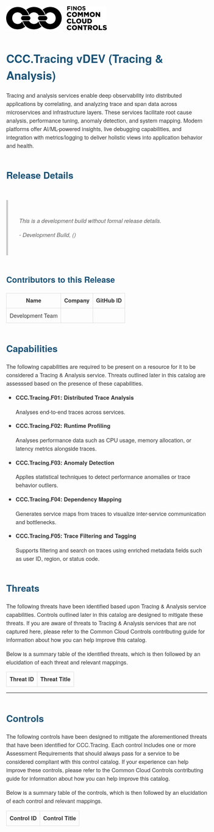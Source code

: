 
<style>
body {
    font-family: 'Helvetica Neue', Helvetica, Arial, sans-serif;
    margin: 0.2in;
    font-size: 11pt;
    line-height: 1.5;
    color: #333333;
}
h1, h2, h3, h4{
    color: #1A5276;
    margin-top: 0.5in;
    margin-bottom: 0.2in;
    font-weight: bold;
}
h1 { font-size: 22t; }
h2 { font-size: 18pt; }
h3 { font-size: 16pt; }
h4 { font-size: 14pt; }
p { 
	font-size: 11pt;
	margin-bottom: 0.15in;
}
img {
	max-height: 100px
}

code, pre {
    background-color: #f8f8f8;
    padding: 0.2in;
    border: 1px solid #dddddd;
    border-radius: 4px;
    font-family: 'Courier New', Courier, monospace;
    font-size: 10pt;
    overflow-x: auto;
}
blockquote {
    margin: 0.5in 0;
    padding: 0.3in;
    border-left: 5px solid #cccccc;
    font-style: italic;
}
table {
	width: 100%;
	border-collapse: collapse;
	border-style: hidden;
}
th, td {
	border: 1px solid #ddd;
	padding: 8px;
}
.flex-container {
    display: flex;
    width: 100%;
    justify-content: center;
    flex-wrap: wrap;
}
.flex-item-left {
    flex: 1;
    padding-right: 10px;
}
.flex-item-right {
    flex: 1;
    padding-left: 10px;
}
@page {
    margin: 0.2in;
}
</style>



<img width="50%" src="https://raw.githubusercontent.com/finos/branding/882d52260eb9b85a4097db38b09a52ea9bb68734/project-logos/active-project-logos/Common%20Cloud%20Controls%20Logo/Horizontal/2023_FinosCCC_Horizontal_BLK.svg" alt="CCC Logo"/>

# CCC.Tracing vDEV (Tracing &amp; Analysis)

Tracing and analysis services enable deep observability into distributed applications by
correlating, and analyzing trace and span data across microservices and infrastructure layers.
These services facilitate root cause analysis, performance tuning, anomaly detection, and system mapping.
Modern platforms offer AI/ML-powered insights, live debugging capabilities, and integration with metrics/logging
to deliver holistic views into application behavior and health.


<div style="page-break-after: always;"></div>

## Release Details

> This is a development build without formal release details.
>
> _- Development Build,  ([](https://github.com/))_

### Contributors to this Release

| Name | Company | GitHub ID |
| ---- | ------- | ------ |
| Development Team |  | [](https://github.com/) |

<div style="page-break-after: always;"></div>

## Capabilities

The following capabilities are required to be present on a resource for it to be considered a Tracing &amp; Analysis service. Threats outlined later in this catalog are assesssed based on the presence of these capabilities.

- **CCC.Tracing.F01: Distributed Trace Analysis**
  
  Analyses end-to-end traces across services.

- **CCC.Tracing.F02: Runtime Profiling**
  
  Analyses performance data such as CPU usage, memory allocation, or latency metrics alongside traces.

- **CCC.Tracing.F03: Anomaly Detection**
  
  Applies statistical techniques to detect performance anomalies or trace behavior outliers.

- **CCC.Tracing.F04: Dependency Mapping**
  
  Generates service maps from traces to visualize inter-service communication and bottlenecks.

- **CCC.Tracing.F05: Trace Filtering and Tagging**
  
  Supports filtering and search on traces using enriched metadata fields such as user ID, region, or status code.


<div style="page-break-after: always;"></div>

## Threats

The following threats have been identified based upon Tracing &amp; Analysis service capabilities. Controls outlined later in this catalog are designed to mitigate these threats. If you are aware of threats to Tracing &amp; Analysis services that are not captured here, please refer to the Common Cloud Controls contributing guide for information about how you can help improve this catalog.

Below is a summary table of the identified threats, which is then followed by an elucidation of each threat and relevant mappings.

|Threat ID|Threat Title|
|----|----|

---


<div style="page-break-after: always;"></div>

## Controls

The following controls have been designed to mitigate the aforementioned threats that have been identified for CCC.Tracing. Each control includes one or more Assessment Requirements that should always pass for a service to be considered compliant with this control catalog. If your experience can help improve these controls, please refer to the Common Cloud Controls contributing guide for information about how you can help improve this catalog.

Below is a summary table of the controls, which is then followed by an elucidation of each control and relevant mappings.

|Control ID|Control Title|
|----|----|
